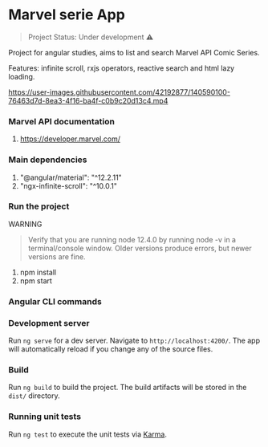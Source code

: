 <h1 align="left">Marvel serie App</h1>

> Project Status: Under development :warning:

<p align="left">Project for angular studies, aims to list and search Marvel API Comic Series.</p>
<p align="left">Features: infinite scroll, rxjs operators, reactive search and html lazy loading.</p>

https://user-images.githubusercontent.com/42192877/140590100-76463d7d-8ea3-4f16-ba4f-c0b9c20d13c4.mp4

### Marvel API documentation
1. https://developer.marvel.com/

### Main dependencies
1. "@angular/material": "^12.2.11"
2. "ngx-infinite-scroll": "^10.0.1"

### Run the project
WARNING

> Verify that you are running node 12.4.0 by running node -v in a terminal/console window. Older versions produce errors, but newer versions are fine.

1. npm install
2. npm start

### Angular CLI commands

### Development server

Run `ng serve` for a dev server. Navigate to `http://localhost:4200/`. The app will automatically reload if you change any of the source files.

### Build

Run `ng build` to build the project. The build artifacts will be stored in the `dist/` directory.

### Running unit tests

Run `ng test` to execute the unit tests via [Karma](https://karma-runner.github.io).
